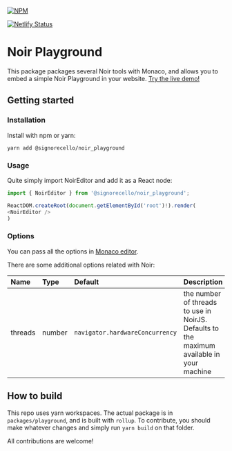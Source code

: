 
[![NPM](https://nodei.co/npm/@signorecello/noir_playground.png?downloads=true)](https://www.npmjs.com/package/@signorecello/noir_playground)  

[![Netlify Status](https://api.netlify.com/api/v1/badges/a4e5229d-923b-437e-ad5c-8a8e131b5863/deploy-status)](https://app.netlify.com/sites/noir-playground/deploys)

# Noir Playground

This package packages several Noir tools with Monaco, and allows you to embed a simple Noir Playground in your website. [Try the live demo!](noir-playground.netlify.app)

## Getting started

### Installation

Install with npm or yarn:

```
yarn add @signorecello/noir_playground
```

### Usage

Quite simply import NoirEditor and add it as a React node:

```ts
import { NoirEditor } from '@signorecello/noir_playground';

ReactDOM.createRoot(document.getElementById('root')!).render(
<NoirEditor />
)
```

### Options

You can pass all the options in [Monaco editor](https://github.com/suren-atoyan/monaco-react#props).

There are some additional options related with Noir:

| Name | Type  | Default | Description |
| :--- | :---- | :------ | :---------- |
| threads | number | `navigator.hardwareConcurrency` | the number of threads to use in NoirJS. Defaults to the maximum available in your machine |

## How to build

This repo uses yarn workspaces. The actual package is in `packages/playground`, and is built with `rollup`. To contribute, you should make whatever changes and simply run `yarn build` on that folder.

All contributions are welcome!

